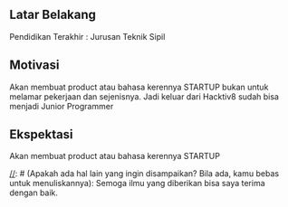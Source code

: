 [//]: # (Ceritakan sedikit tentang latar belakangmu seperti pendidikan terakhir atau pekerjaan sebelumnya)
## Latar Belakang
Pendidikan Terakhir : Jurusan Teknik Sipil

[//]: # (Motivasi apa yang mendorongmu untuk ikut program coding bootcamp di Hacktiv8?)
## Motivasi
Akan membuat product atau bahasa kerennya STARTUP bukan untuk melamar pekerjaan dan sejenisnya. Jadi keluar dari Hacktiv8 sudah bisa menjadi Junior Programmer

[//]: # (Beri tahu kami, apa yang ingin kamu dapatkan di Hacktiv8 dan apa yang ingin kamu capai setelah lulus dari sini?)
## Ekspektasi
Akan membuat product atau bahasa kerennya STARTUP

[//]: # (Apakah ada hal lain yang ingin disampaikan? Bila ada, kamu bebas untuk menuliskannya):
Semoga ilmu yang diberikan bisa saya terima dengan baik.
